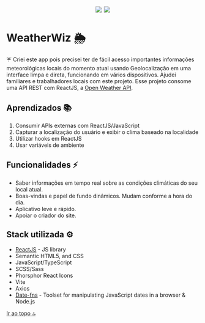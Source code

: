<h1 align="center">
  <img src="https://img.shields.io/badge/status-completed-brightgreen" />
  <img src="https://img.shields.io/github/languages/count/allbertuu/WeatherWiz" />
</h1>

# WeatherWiz 🌦

☔ Criei este app pois precisei ter de fácil acesso importantes informações meteorológicas locais do momento atual usando Geolocalização em uma interface limpa e direta, funcionando em vários dispositivos. Ajudei familiares e trabalhadores locais com este projeto. 
Esse projeto consome uma API REST com ReactJS, a [Open Weather API](https://openweathermap.org/).

## Aprendizados 📚

1. Consumir APIs externas com ReactJS/JavaScript
2. Capturar a localização do usuário e exibir o clima baseado na localidade
3. Utilizar hooks em ReactJS
4. Usar variáveis de ambiente

## Funcionalidades ⚡
- Saber informações em tempo real sobre as condições climáticas do seu local atual.
- Boas-vindas e papel de fundo dinâmicos. Mudam conforme a hora do dia.
- Aplicativo leve e rápido.
- Apoiar o criador do site.

## Stack utilizada ⚙

- [ReactJS](https://react.dev/) - JS library
- Semantic HTML5, and CSS
- JavaScript/TypeScript
- SCSS/Sass
- Phorsphor React Icons
- Vite
- Axios
- [Date-fns](https://date-fns.org/) - Toolset for manipulating JavaScript dates in a browser & Node.js

[Ir ao topo 🔝](#weatherwiz-)
